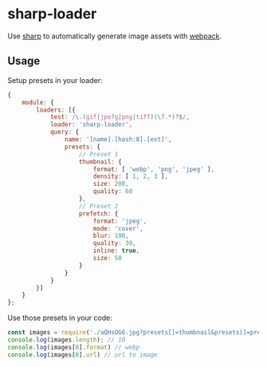 # sharp-loader

Use [sharp] to automatically generate image assets with [webpack].

## Usage

Setup presets in your loader:

```javascript
{
	module: {
		loaders: [{
			test: /\.(gif|jpe?g|png|tiff)(\?.*)?$/,
			loader: 'sharp-loader',
			query: {
				name: '[name].[hash:8].[ext]',
				presets: {
					// Preset 1
					thumbnail: {
						format: [ 'webp', 'png', 'jpeg' ],
						density: [ 1, 2, 3 ],
						size: 200,
						quality: 60
					},
					// Preset 2
					prefetch: {
						format: 'jpeg',
						mode: 'cover',
						blur: 100,
						quality: 30,
						inline: true,
						size: 50
					}
				}
			}
		}]
	}
};

```

Use those presets in your code:

```javascript
const images = require('./aQHsOG6.jpg?presets[]=thumbnail&presets[]=prefetch');
console.log(images.length); // 10
console.log(images[0].format) // webp
console.log(images[0].url) // url to image
```

[sharp]: https://github.com/lovell/sharp
[webpack]: https://github.com/webpack/webpack
